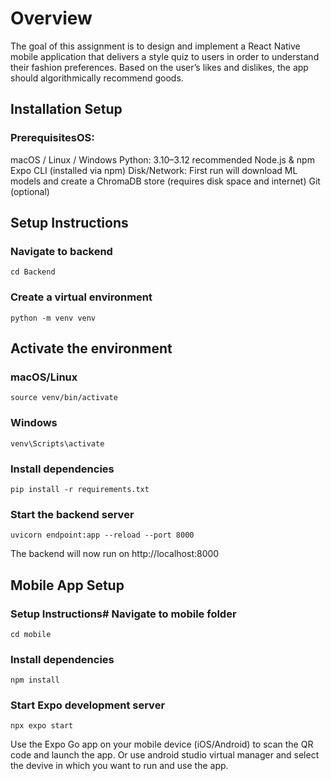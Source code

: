 # Overview
The goal of this assignment is to design and implement a React Native mobile application that
delivers a style quiz to users in order to understand their fashion preferences. Based on the
user’s likes and dislikes, the app should algorithmically recommend goods.


## Installation Setup
### PrerequisitesOS: 
macOS / Linux / Windows
Python: 3.10–3.12 recommended
Node.js & npm
Expo CLI (installed via npm)
Disk/Network: First run will download ML models and create a ChromaDB store (requires disk space and internet)
Git (optional)

## Setup Instructions

### Navigate to backend
    cd Backend

### Create a virtual environment
    python -m venv venv

## Activate the environment
### macOS/Linux
    source venv/bin/activate
### Windows
    venv\Scripts\activate

### Install dependencies
    pip install -r requirements.txt

### Start the backend server
    uvicorn endpoint:app --reload --port 8000
The backend will now run on http://localhost:8000

## Mobile App Setup
### Setup Instructions# Navigate to mobile folder
    cd mobile

### Install dependencies
    npm install

### Start Expo development server
    npx expo start

Use the Expo Go app on your mobile device (iOS/Android) to scan the QR code and launch the app.
Or use android studio virtual manager and select the devive in which you want to run and use the app.
